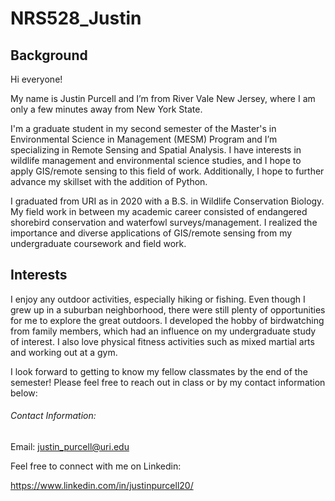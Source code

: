 # NRS528_Justin

## Background

Hi everyone!

My name is Justin Purcell and I’m from River Vale New Jersey, where I am only a few minutes away from New York State. 

I'm a graduate student in my second semester of the Master's in Environmental Science in Management (MESM) Program and I’m specializing in Remote Sensing and Spatial Analysis. I have interests in wildlife management and environmental science studies, and I hope to apply GIS/remote sensing to this field of work. Additionally, I hope to further advance my skillset with the addition of Python. 

I graduated from URI as in 2020 with a B.S. in Wildlife Conservation Biology. My field work in between my academic career consisted of endangered shorebird conservation and waterfowl surveys/management. I realized the importance and diverse applications of GIS/remote sensing from my undergraduate coursework and field work. 

## Interests


I enjoy any outdoor activities, especially hiking or fishing. Even though I grew up in a suburban neighborhood, there were still plenty of opportunities for me to explore the great outdoors. I developed the hobby of birdwatching from family members, which had an influence on my undergraduate study of interest. I also love physical fitness activities such as mixed martial arts and working out at a gym. 

I look forward to getting to know my fellow classmates by the end of the semester! Please feel free to reach out in class or by my contact information below:

###### Contact Information:

Email: justin_purcell@uri.edu

Feel free to connect with me on Linkedin:

https://www.linkedin.com/in/justinpurcell20/
